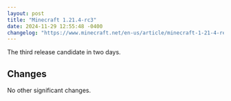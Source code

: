 ```yaml
---
layout: post
title: "Minecraft 1.21.4-rc3"
date: 2024-11-29 12:55:48 -0400
changelog: "https://www.minecraft.net/en-us/article/minecraft-1-21-4-release-candidate-3"
---
```


The third release candidate in two days.

## Changes

No other significant changes.

